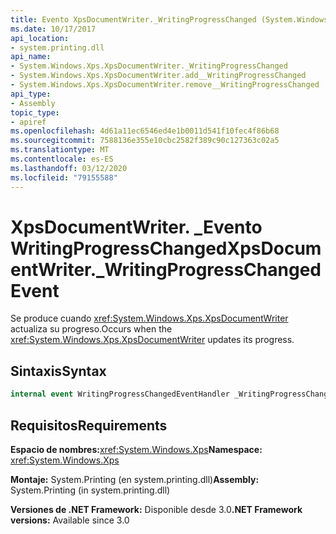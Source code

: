 ```yaml
---
title: Evento XpsDocumentWriter._WritingProgressChanged (System.Windows.Xps)
ms.date: 10/17/2017
api_location:
- system.printing.dll
api_name:
- System.Windows.Xps.XpsDocumentWriter._WritingProgressChanged
- System.Windows.Xps.XpsDocumentWriter.add__WritingProgressChanged
- System.Windows.Xps.XpsDocumentWriter.remove__WritingProgressChanged
api_type:
- Assembly
topic_type:
- apiref
ms.openlocfilehash: 4d61a11ec6546ed4e1b0011d541f10fec4f86b68
ms.sourcegitcommit: 7588136e355e10cbc2582f389c90c127363c02a5
ms.translationtype: MT
ms.contentlocale: es-ES
ms.lasthandoff: 03/12/2020
ms.locfileid: "79155588"
---
```

# <a name="xpsdocumentwriter_writingprogresschanged-event"></a><span data-ttu-id="768d7-102">XpsDocumentWriter. \_Evento WritingProgressChanged</span><span class="sxs-lookup"><span data-stu-id="768d7-102">XpsDocumentWriter.\_WritingProgressChanged Event</span></span>

<span data-ttu-id="768d7-103">Se produce cuando <xref:System.Windows.Xps.XpsDocumentWriter> actualiza su progreso.</span><span class="sxs-lookup"><span data-stu-id="768d7-103">Occurs when the <xref:System.Windows.Xps.XpsDocumentWriter> updates its progress.</span></span>

## <a name="syntax"></a><span data-ttu-id="768d7-104">Sintaxis</span><span class="sxs-lookup"><span data-stu-id="768d7-104">Syntax</span></span>

``` csharp
internal event WritingProgressChangedEventHandler _WritingProgressChanged
```

## <a name="requirements"></a><span data-ttu-id="768d7-105">Requisitos</span><span class="sxs-lookup"><span data-stu-id="768d7-105">Requirements</span></span>

<span data-ttu-id="768d7-106">**Espacio de nombres:**<xref:System.Windows.Xps></span><span class="sxs-lookup"><span data-stu-id="768d7-106">**Namespace:** <xref:System.Windows.Xps></span></span>

<span data-ttu-id="768d7-107">**Montaje:** System.Printing (en system.printing.dll)</span><span class="sxs-lookup"><span data-stu-id="768d7-107">**Assembly:** System.Printing (in system.printing.dll)</span></span>

<span data-ttu-id="768d7-108">**Versiones de .NET Framework:** Disponible desde 3.0</span><span class="sxs-lookup"><span data-stu-id="768d7-108">**.NET Framework versions:** Available since 3.0</span></span>
